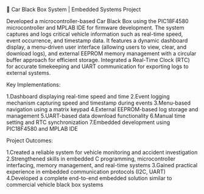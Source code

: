 🚗 Car Black Box System | Embedded Systems Project

Developed a microcontroller-based Car Black Box using the PIC18F4580 microcontroller and MPLAB IDE for firmware development. The system captures and logs critical vehicle information such as real-time speed, 
event occurrence, and timestamp data. It features a dynamic dashboard display, a menu-driven user interface (allowing users to view, clear, and download logs), and external EEPROM memory management with a circular 
buffer approach for efficient storage. Integrated a Real-Time Clock (RTC) for accurate timekeeping and UART communication for exporting logs to external systems.

Key Implementations:

1.Dashboard displaying real-time speed and time
2.Event logging mechanism capturing speed and timestamp during events
3.Menu-based navigation using a matrix keypad
4.External EEPROM-based log storage and management
5.UART-based data download functionality
6.Manual time setting and RTC synchronization
7.Embedded development using PIC18F4580 and MPLAB IDE

Project Outcomes:

1.Created a reliable system for vehicle monitoring and accident investigation
2.Strengthened skills in embedded C programming, microcontroller interfacing, memory management, and real-time systems
3.Gained practical experience in embedded communication protocols (I2C, UART)
4.Developed a complete end-to-end embedded solution similar to commercial vehicle black box systems

